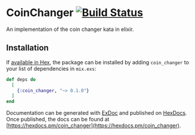 # CoinChanger [![Build Status](https://travis-ci.com/samjones1001/coin-changer-elixir.svg?branch=master)](https://travis-ci.com/samjones1001/coin-changer-elixir)

An implementation of the coin changer kata in elixir.

## Installation

If [available in Hex](https://hex.pm/docs/publish), the package can be installed
by adding `coin_changer` to your list of dependencies in `mix.exs`:

```elixir
def deps do
  [
    {:coin_changer, "~> 0.1.0"}
  ]
end
```

Documentation can be generated with [ExDoc](https://github.com/elixir-lang/ex_doc)
and published on [HexDocs](https://hexdocs.pm). Once published, the docs can
be found at [https://hexdocs.pm/coin_changer](https://hexdocs.pm/coin_changer).

